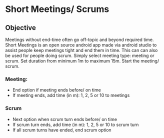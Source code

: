 # Short Meetings/ Scrums

## Objective
Meetings without end-time often go off-topic and beyond required time. Short Meetings is an open source android app made via android studio to assist people keep meetings tight and end them in time. This can can also be used for people doing scrum. Simply select meeting type: meeting or scrum. Set duration from minimum 1m to maximum 15m. Start the meeting/ scrum.

### Meeting:
- End option if meeting ends before/ on time
- If meeting ends, add time (in m): 1, 2, 5 or 10 to meetings

### Scrum
- Next option when scrum turn ends before/ on time
- If scrum turn ends, add time (in m): 1, 2, 5 or 10 to scrum turn
- If all scrum turns have ended, end scrum option
